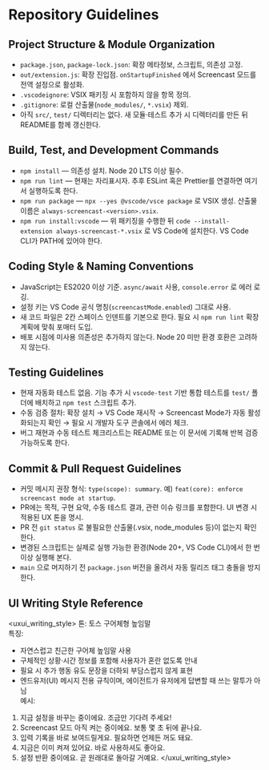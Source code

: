 # Repository Guidelines

## Project Structure & Module Organization
- `package.json`, `package-lock.json`: 확장 메타정보, 스크립트, 의존성 고정.
- `out/extension.js`: 확장 진입점. `onStartupFinished` 에서 Screencast 모드를 전역 설정으로 활성화.
- `.vscodeignore`: VSIX 패키징 시 포함하지 않을 항목 정의.
- `.gitignore`: 로컬 산출물(`node_modules/`, `*.vsix`) 제외.
- 아직 `src/`, `test/` 디렉터리는 없다. 새 모듈·테스트 추가 시 디렉터리를 만든 뒤 README를 함께 갱신한다.

## Build, Test, and Development Commands
- `npm install` — 의존성 설치. Node 20 LTS 이상 필수.
- `npm run lint` — 현재는 자리표시자. 추후 ESLint 혹은 Prettier를 연결하면 여기서 실행하도록 한다.
- `npm run package` — `npx --yes @vscode/vsce package` 로 VSIX 생성. 산출물 이름은 `always-screencast-<version>.vsix`.
- `npm run install:vscode` — 위 패키징을 수행한 뒤 `code --install-extension always-screencast-*.vsix` 로 VS Code에 설치한다. VS Code CLI가 PATH에 있어야 한다.

## Coding Style & Naming Conventions
- JavaScript는 ES2020 이상 기준. `async/await` 사용, `console.error` 로 에러 로깅.
- 설정 키는 VS Code 공식 명칭(`screencastMode.enabled`) 그대로 사용.
- 새 코드 파일은 2칸 스페이스 인덴트를 기본으로 한다. 필요 시 `npm run lint` 확장 계획에 맞춰 포매터 도입.
- 배포 시점에 미사용 의존성은 추가하지 않는다. Node 20 미만 환경 호환은 고려하지 않는다.

## Testing Guidelines
- 현재 자동화 테스트 없음. 기능 추가 시 `vscode-test` 기반 통합 테스트를 `test/` 폴더에 배치하고 `npm test` 스크립트 추가.
- 수동 검증 절차: 확장 설치 → VS Code 재시작 → Screencast Mode가 자동 활성화되는지 확인 → 필요 시 개발자 도구 콘솔에서 에러 체크.
- 버그 재현과 수동 테스트 체크리스트는 README 또는 이 문서에 기록해 반복 검증 가능하도록 한다.

## Commit & Pull Request Guidelines
- 커밋 메시지 권장 형식: `type(scope): summary`. 예) `feat(core): enforce screencast mode at startup`.
- PR에는 목적, 구현 요약, 수동 테스트 결과, 관련 이슈 링크를 포함한다. UI 변경 시 적용된 UX 톤을 명시.
- PR 전 `git status` 로 불필요한 산출물(.vsix, node_modules 등)이 없는지 확인한다.
- 변경된 스크립트는 실제로 실행 가능한 환경(Node 20+, VS Code CLI)에서 한 번 이상 실행해 본다.
- `main` 으로 머지하기 전 `package.json` 버전을 올려서 자동 릴리즈 태그 충돌을 방지한다.

## UI Writing Style Reference

<uxui_writing_style>
톤: 토스 구어체형 높임말  
특징:
- 자연스럽고 친근한 구어체 높임말 사용
- 구체적인 상황·시간 정보를 포함해 사용자가 혼란 없도록 안내
- 필요 시 추가 행동 유도 문장을 더하되 부담스럽지 않게 표현
- 엔드유저(UI) 메시지 전용 규칙이며, 에이전트가 유저에게 답변할 때 쓰는 말투가 아님  
예시:
1. 지금 설정을 바꾸는 중이에요. 조금만 기다려 주세요!
2. Screencast 모드 아직 켜는 중이에요. 보통 몇 초 뒤에 끝나요.
3. 입력 기록을 바로 보여드릴게요. 필요하면 언제든 꺼도 돼요.
4. 지금은 이미 켜져 있어요. 바로 사용하셔도 좋아요.
5. 설정 반환 중이에요. 곧 원래대로 돌아갈 거예요.
</uxui_writing_style>
